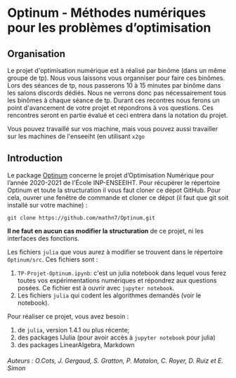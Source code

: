 # Optinum - Méthodes numériques pour les problèmes d’optimisation

## Organisation
Le projet d'optimisation numérique est à réalisé par binôme (dans un même groupe de tp). Nous vous laissons vous organniser pour faire ces binômes. Lors des séances de tp, nous passerons 10 à 15 minutes par binôme dans les salons discords dédiés. Nous ne verrons donc pas nécessairement tous les binômes à chaque séance de tp. Durant ces recontres nous ferons un point d'avancement de votre projet et répondrons à vos questions. Ces rencontres seront en partie évalué et ceci entrera dans la notation du projet.

Vous pouvez travaillé sur vos machine, mais vous pouvez aussi travailler sur les machines de l'enseeiht (en utilisant `x2go`

## Introduction
Le package [Optinum](https://github.com/mathn7/Optinum) concerne le projet d’Optimisation Numérique pour l’année 2020-2021 de l'École INP-ENSEEIHT. Pour récupérer le répertoire Optinum et toute la structuration il vous faut cloner ce dépot GitHub. Pour cela, ouvrer une fenêtre de commande et cloner ce dépot (il faut que git soit installé sur votre machine) : 

`git clone https://github.com/mathn7/Optinum.git`

**Il ne faut en aucun cas modifier la structuration** de ce projet, ni les interfaces des fonctions.

Les fichiers `julia` que vous aurez à modifier se trouvent dans le répertoire `Optinum/src`. Ces fichiers sont : 
1. `TP-Projet-Optinum.ipynb`: c'est un julia notebook dans lequel vous ferez toutes vos expérimentations numériques et répondrez aux questions posées. Ce fichier est à ouvrir avec `jupyter notebook`.
2. Les fichiers `julia` qui codent les algorithmes demandés (voir le notebook).

Pour réaliser ce projet, vous avez besoin : 
1. de `julia`, version 1.4.1 ou plus récente;
2. des packages IJulia (pour avoir accès à `jupyter notebook` pour julia)
3. des packages LinearAlgebra, Markdown

###### Auteurs : O.Cots, J. Gergaud, S. Gratton, P. Matalon, C. Royer, D. Ruiz et E. Simon
